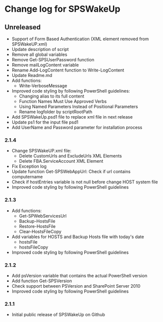 # Change log for SPSWakeUp

## Unreleased

* Support of Form Based Authentication (XML element removed from SPSWakeUP.xml)
* Update description of script
* Remove all global variables
* Remove Get-SPSUserPassword function
* Remove mailLogContent variable
* Rename Add-LogContent function to Write-LogContent
* Update Readme.md
* Add functions:
  * Write-VerboseMessage
* Improved code styling by following PowerShell guidelines:
  * Changing alias to its full content
  * Function Names Must Use Approved Verbs
  * Using Named Parameters Instead of Positional Parameters
  * Rename logfolder by scriptRootPath
* Add SPSWakeUp.psd1 file to replace xml file in next release
* Update ps1 for the input file psd1
* Add UserName and Password parameter for installation process

### 2.1.4

* Change SPSWakeUP.xml file:
  * Delete CustomUrls and ExcludeUrls XML Elements
  * Delete FBA.ServiceAccount XML Element
* Fix Exception log
* Update function Get-SPSWebAppUrl: Check if url contains computername
* Check if hostEntries variable is not null before change HOST system file
* Improved code styling by following PowerShell guidelines

### 2.1.3

* Add functions:
  * Get-SPWebServicesUrl
  * Backup-HostsFile
  * Restore-HostsFile
  * Clear-HostsFileCopy
* Add variables for HOSTS and Backup Hosts file with today's date
  * hostsFile
  * hostsFileCopy
* Improved code styling by following PowerShell guidelines

### 2.1.2

* Add psVersion variable that contains the actual PowerShell version
* Add function Get-SPSVersion
* Check support between PSVersion and SharePoint Server 2010
* Improved code styling by following PowerShell guidelines

### 2.1.1

* Initial public release of SPSWakeUp on Github

